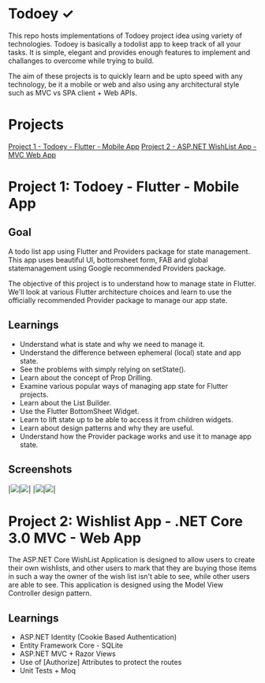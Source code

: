 # Todoey ✓
This repo hosts implementations of Todoey project idea using variety of technologies. Todoey is basically a todolist app to keep track of all your tasks. It is simple, elegant and provides enough features to implement and challanges to overcome while trying to build.

The aim of these projects is to quickly learn and be upto speed with any technology, be it a mobile or web and also using any architectural style such as MVC vs SPA client + Web APIs.

# Projects
[Project 1 - Todoey - Flutter - Mobile App](#user-content-project-1-todoey---flutter---mobile-app)
[Project 2 - ASP.NET WishList App - MVC Web App](#user-content-project-2-wishlist-app---net-core-30-mvc---web-app)

# Project 1: Todoey - Flutter - Mobile App
## Goal
A todo list app using Flutter and Providers package for state management. This app uses beautiful UI, bottomsheet form, FAB and global statemanagement using Google recommended Providers package.

The objective of this project is to understand how to manage state in Flutter. We'll look at various Flutter architecture choices and learn to use the officially recommended Provider package to manage our app state.

## Learnings
- Understand what is state and why we need to manage it.
- Understand the difference between ephemeral (local) state and app state.
- See the problems with simply relying on setState().
- Learn about the concept of Prop Drilling.
- Examine various popular ways of managing app state for Flutter projects.
- Learn about the List Builder.
- Use the Flutter BottomSheet Widget.
- Learn to lift state up to be able to access it from children widgets.
- Learn about design patterns and why they are useful.
- Understand how the Provider package works and use it to manage app state.

## Screenshots

|<img src="https://github.com/dilipagheda/todoey_flutter/blob/master/todoey_flutter/screenshots/screen1.png?sanitize=true&raw=true" />|<img src="https://github.com/dilipagheda/todoey_flutter/blob/master/todoey_flutter/screenshots/screen2.png?sanitize=true&raw=true" />|
|<img src="https://github.com/dilipagheda/todoey_flutter/blob/master/todoey_flutter/screenshots/screen3.png?sanitize=true&raw=true" />|<img src="https://github.com/dilipagheda/todoey_flutter/blob/master/todoey_flutter/screenshots/screen4.png?sanitize=true&raw=true" />|

# Project 2: Wishlist App - .NET Core 3.0 MVC - Web App
The ASP.NET Core WishList Application is designed to allow users to create their own wishlists, and other users to mark that they are buying those items in such a way the owner of the wish list isn't able to see, while other users are able to see. This application is designed using the Model View Controller design pattern.

## Learnings
- ASP.NET Identity (Cookie Based Authentication)
- Entity Framework Core - SQLite
- ASP.NET MVC + Razor Views
- Use of [Authorize] Attributes to protect the routes
- Unit Tests + Moq 

